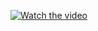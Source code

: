 [![Watch the video](https://i9.ytimg.com/vi/R2hVb6a79ME/mq1.jpg?sqp=CISa5eYF&rs=AOn4CLD_4MzIF5qfMXaZQ3-XlczxG1UJnw)](https://www.youtube.com/watch?v=R2hVb6a79ME)
